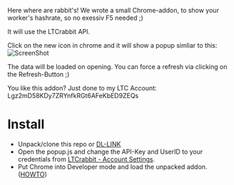 Here where are rabbit's! We wrote a small Chrome-addon, to show your worker's hashrate, so no exessiv F5 needed ;)

It will use the LTCrabbit API.

Click on the new icon in chrome and it will show a popup simliar to this:
![ScreenShot](https://github.com/StrohhutMicha/ltcrabbit-status-chrome-addon/raw/master/screenshot.png)

The data will be loaded on opening. You can force a refresh via clicking on the Refresh-Button ;)


You like this addon?
Just done to my LTC Account: Lgz2mD58KDy7ZRYnfkRGt6AFeKbED9ZEQs

Install
==========

 - Unpack/clone this repo or [DL-LINK](https://github.com/StrohhutMicha/ltcrabbit-status-chrome-addon/archive/master.zip)
 - Open the popup.js and change the API-Key and UserID to your credentials from [LTCrabbit - Account Settings](https://www.ltcrabbit.com/index.php?page=account&action=edit).
 - Put Chrome into Developer mode and load the unpacked addon. ([HOWTO](http://developer.chrome.com/extensions/getstarted.html#unpacked)) 